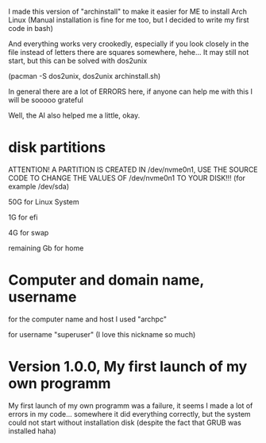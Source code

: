 I made this version of "archinstall" to make it easier for ME to install Arch Linux (Manual installation is fine for me too, but I decided to write my first code in bash)

And everything works very crookedly, especially if you look closely in the file instead of letters there are squares somewhere, hehe... It may still not start, but this can be solved with dos2unix

(pacman -S dos2unix, dos2unix archinstall.sh)

In general there are a lot of ERRORS here, if anyone can help me with this I will be sooooo grateful

Well, the AI also helped me a little, okay.

# disk partitions
ATTENTION! A PARTITION IS CREATED IN /dev/nvme0n1, USE THE SOURCE CODE TO CHANGE THE VALUES OF /dev/nvme0n1 TO YOUR DISK!!! (for example /dev/sda)

50G for Linux System

1G for efi

4G for swap

remaining Gb for home

# Computer and domain name, username
for the computer name and host I used 
"archpc"

for username
"superuser" (I love this nickname so much)

# Version 1.0.0, My first launch of my own programm

My first launch of my own programm was a failure, it seems I made a lot of errors in my code... somewhere it did everything correctly, but the system could not start without installation disk (despite the fact that GRUB was installed haha)
